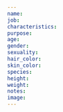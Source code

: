 ```yaml
---
name: 
job: 
characteristics: 
purpose: 
age: 
gender: 
sexuality: 
hair_color: 
skin_color: 
species: 
height: 
weight: 
notes: 
image: 
---
```

